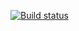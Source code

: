 [![Build status](https://ci.appveyor.com/api/projects/status/epj3gq075ymf90a8/branch/master?svg=true)](https://ci.appveyor.com/project/leyli05/postmanecho/branch/master)
